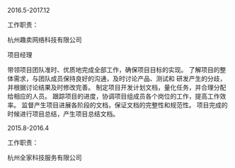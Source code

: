 ﻿
2016.5-2017.12

工作职责：

杭州趣卖网络科技有限公司

项目经理

带领项目团队准时、优质地完成全部工作，确保项目目标的实现。 了解项目的整体需求，与团队成员保持良好的沟通，及时讨论产品、测试和 研发产生的分歧，并根据讨论结果及时修改完善。 制定项目开发计划文档，量化任务，并合理分配给相应的人员。 跟踪项目的进度，协调项目组成员各个岗位的工作，提高工作效率。 监督产生项目进展各阶段的文档，保证文档的完整性和规范性。 项目完成的时候进行项目总结，产生项目总结文档。

2015.8-2016.4

工作职责：

杭州全家科技服务有限公司